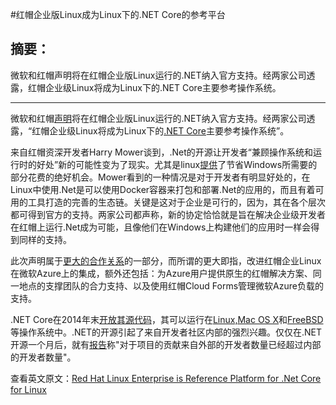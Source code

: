 #红帽企业版Linux成为Linux下的.NET Core的参考平台 

## 摘要：
微软和红帽声明将在红帽企业版Linux运行的.NET纳入官方支持。经两家公司透露，红帽企业级Linux将成为Linux下的.NET Core主要参考操作系统。

--------------------------------------------------

微软和红帽[声明](http://developerblog.redhat.com/2015/11/04/red-hat-microsoft-making-dot-net-on-linux-for-enterprises/)将在红帽企业版Linux运行的.NET纳入官方支持。经两家公司透露，“红帽企业级Linux将成为Linux下的[.NET Core](http://www.infoq.com/news/2015/01/NETCore-on-github)主要参考操作系统”。

来自红帽资深开发者Harry Mower谈到，.Net的开源让开发者“兼顾操作系统和运行时的好处”新的可能性变为了现实。尤其是linux[提供](https://www.reddit.com/r/programming/comments/3ritd1/red_hat_and_microsoft_making_net_on_linux_work/)了节省Windows所需要的部分花费的绝好机会。Mower看到的一种情况是对于开发者有明显好处的，在Linux中使用.Net是可以使用Docker容器来打包和部署.Net的应用的，而且有着可用的工具打造的完善的生态链。关键是这对于企业是可行的，因为，其在各个层次都可得到官方的支持。两家公司都声称，新的协定恰恰就是旨在解决企业级开发者在红帽上运行.Net成为可能，且像他们在Windows上构建他们的应用时一样会得到同样的支持。

此次声明属于[更大的合作关系](http://www.redhat.com/en/about/press-releases/microsoft-and-red-hat-deliver-new-standard-enterprise-cloud-experiences)的一部分，而所谓的更大即指，改进红帽企业Linux在微软Azure上的集成，额外还包括：为Azure用户提供原生的红帽解决方案、同一地点的支撑团队的合力支持、以及使用红帽Cloud Forms管理微软Azure负载的支持。

.NET Core在2014年末[开放其源代码](http://www.infoq.com/news/2014/12/dotnet-core-first-look)，其可以运行在[Linux,Mac OS X](http://www.infoq.com/news/2015/05/NET-Linux-Mac)和[FreeBSD](http://www.infoq.com/news/2015/05/net-CoreCLR-FreeBSD)等操作系统中。.NET的开源引起了来自开发者社区内部的强烈兴趣。仅仅在.NET开源一个月后，就有[报告](http://www.infoq.com/news/2015/01/NETCore-on-github)称"对于项目的贡献来自外部的开发者数量已经超过内部的开发者数量"。







查看英文原文：[Red Hat Linux Enterprise is Reference Platform for .Net Core for Linux](http://www.infoq.com/news/2015/11/redhat-reference-dotnet-core)
